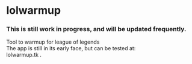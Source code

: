 # lolwarmup
### This is still work in progress, and will be updated frequently.  

Tool to warmup for league of legends  
The app is still in its early face, but can be tested at:  
lolwarmup.tk  .

